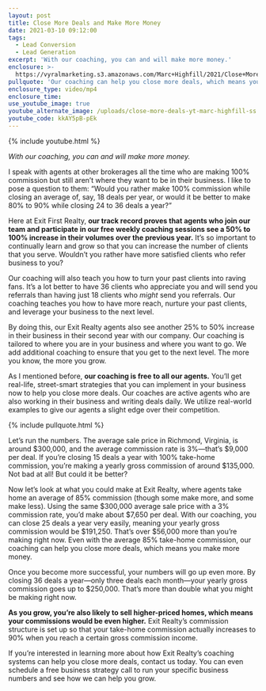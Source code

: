 ```yaml
---
layout: post
title: Close More Deals and Make More Money
date: 2021-03-10 09:12:00
tags:
  - Lead Conversion
  - Lead Generation
excerpt: 'With our coaching, you can and will make more money.'
enclosure: >-
  https://vyralmarketing.s3.amazonaws.com/Marc+Highfill/2021/Close+More+Deals+and+Make+More+Money.mp4
pullquote: 'Our coaching can help you close more deals, which means you make more money.'
enclosure_type: video/mp4
enclosure_time:
use_youtube_image: true
youtube_alternate_image: /uploads/close-more-deals-yt-marc-highfill-ss.jpg
youtube_code: kkAY5pB-pEk
---
```

{% include youtube.html %}

*With our coaching, you can and will make more money.*

I speak with agents at other brokerages all the time who are making 100% commission but still aren’t where they want to be in their business. I like to pose a question to them: “Would you rather make 100% commission while closing an average of, say, 18 deals per year, or would it be better to make 80% to 90% while closing 24 to 36 deals a year?”

Here at Exit First Realty, **our track record proves that agents who join our team and participate in our free weekly coaching sessions see a 50% to 100% increase in their volumes over the previous year.** It’s so important to continually learn and grow so that you can increase the number of clients that you serve. Wouldn’t you rather have more satisfied clients who refer business to you?

Our coaching will also teach you how to turn your past clients into raving fans. It’s a lot better to have 36 clients who appreciate you and will send you referrals than having just 18 clients who *might* send you referrals. Our coaching teaches you how to have more reach, nurture your past clients, and leverage your business to the next level.&nbsp;

By doing this, our Exit Realty agents also see another 25% to 50% increase in their business in their second year with our company. Our coaching is tailored to where you are in your business and where you want to go. We add additional coaching to ensure that you get to the next level. The more you know, the more you grow.

As I mentioned before, **our coaching is free to all our agents.** You’ll get real-life, street-smart strategies that you can implement in your business now to help you close more deals. Our coaches are active agents who are also working in their business and writing deals daily. We utilize real-world examples to give our agents a slight edge over their competition.

{% include pullquote.html %}

Let’s run the numbers. The average sale price in Richmond, Virginia, is around $300,000, and the average commission rate is 3%—that’s $9,000 per deal. If you’re closing 15 deals a year with 100% take-home commission, you’re making a yearly gross commission of around $135,000. Not bad at all\! But could it be better?

Now let’s look at what you could make at Exit Realty, where agents take home an average of 85% commission (though some make more, and some make less). Using the same $300,000 average sale price with a 3% commission rate, you’d make about $7,650 per deal. With our coaching, you can close 25 deals a year very easily, meaning your yearly gross commission would be $191,250. That’s over $56,000 more than you’re making right now. Even with the average 85% take-home commission, our coaching can help you close more deals, which means you make more money.

Once you become more successful, your numbers will go up even more. By closing 36 deals a year—only three deals each month—your yearly gross commission goes up to $250,000. That’s more than double what you might be making right now.

**As you grow, you’re also likely to sell higher-priced homes, which means your commissions would be even higher.** Exit Realty’s commission structure is set up so that your take-home commission actually increases to 90% when you reach a certain gross commission income.

If you’re interested in learning more about how Exit Realty’s coaching systems can help you close more deals, contact us today. You can even schedule a free business strategy call to run your specific business numbers and see how we can help you grow.

&nbsp;

&nbsp;

&nbsp;
